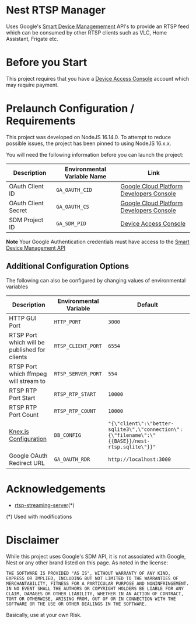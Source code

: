 # Nest RTSP Manager

Uses Google's [Smart Device Managemement](https://developers.google.com/nest/device-access) API's to provide an RTSP feed which can be consumed by other RTSP clients such as VLC, Home Assistant, Frigate etc.

# Before you Start

This project requires that you have a [Device Access Console](https://console.nest.google.com/device-access/) account which may require payment.

# Prelaunch Configuration / Requirements

This project was developed on NodeJS 16.14.0. To attempt to reduce possible issues, the project has been pinned to using NodeJS 16.x.x.

You will need the following information before you can launch the project:

| Description | Environmental Variable Name | Link |
| ---- | --- | --- |
| OAuth Client ID | `GA_OAUTH_CID` | [Google Cloud Platform Developers Console](https://console.cloud.google.com/apis/credentials) |
| OAuth Client Secret | `GA_OAUTH_CS` | [Google Cloud Platform Developers Console](https://console.cloud.google.com/apis/credentials) |
| SDM Project ID |  `GA_SDM_PID` | [Device Access Console](https://console.nest.google.com/device-access/) |

**Note** Your Google Authentication credentials must have access to the [Smart Device Management API](https://developers.google.com/nest/device-access?hl=en_US)

## Additional Configuration Options

The following can also be configured by changing values of environmental variables

| Description | Environmental Variable | Default |
| --- | --- | --- |
| HTTP GUI Port | `HTTP_PORT` | `3000` |
| RTSP Port which will be published for clients | `RTSP_CLIENT_PORT` | `6554` |
| RTSP Port which ffmpeg will stream to | `RTSP_SERVER_PORT` | `554` |
| RTSP RTP Port Start | `RTSP_RTP_START` | `10000` |
| RTSP RTP Port Count | `RTSP_RTP_COUNT` | `10000` |
| [Knex.js Configuration](http://knexjs.org/guide/#configuration-options) | `DB_CONFIG` | `"{\"client\":\"better-sqlite3\",\"connection\":{\"filename\":\"{{BASE}}/nest-rtsp.sqlite\"}}"` |
| Google OAuth Redirect URL | `GA_OAUTH_RDR` | `http://localhost:3000` |

# Acknowledgements

* [rtsp-streaming-server](https://github.com/chriswiggins/rtsp-streaming-server)(*)

(*) Used with modifications


# Disclaimer

While this project uses Google's SDM API, it is not associated with Google, Nest or any other brand listed on this page. As noted in the license:

```
THE SOFTWARE IS PROVIDED "AS IS", WITHOUT WARRANTY OF ANY KIND, EXPRESS OR IMPLIED, INCLUDING BUT NOT LIMITED TO THE WARRANTIES OF MERCHANTABILITY, FITNESS FOR A PARTICULAR PURPOSE AND NONINFRINGEMENT. IN NO EVENT SHALL THE AUTHORS OR COPYRIGHT HOLDERS BE LIABLE FOR ANY CLAIM, DAMAGES OR OTHER LIABILITY, WHETHER IN AN ACTION OF CONTRACT, TORT OR OTHERWISE, ARISING FROM, OUT OF OR IN CONNECTION WITH THE SOFTWARE OR THE USE OR OTHER DEALINGS IN THE SOFTWARE.
```

Basically, use at your own Risk.